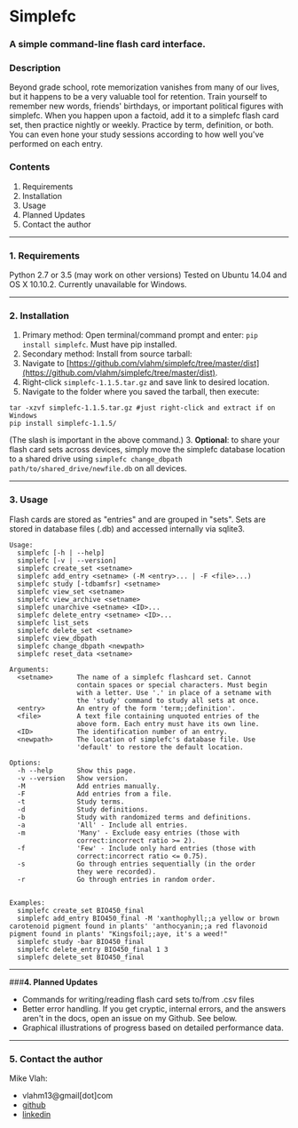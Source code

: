 # **Simplefc**

### A simple command-line flash card interface.
### **Description**

Beyond grade school, rote memorization vanishes from many of our 
lives, but it happens to be a very valuable tool for retention. 
Train yourself to remember new words, friends' birthdays, or 
important political figures with simplefc. When you happen upon a 
factoid, add it to a simplefc flash card set, then practice nightly
or weekly. Practice by term, definition, or both. You can even hone
your study sessions according to how well you've performed on each 
entry.

### **Contents**
1. Requirements
2. Installation
3. Usage
4. Planned Updates
5. Contact the author

---
### **1. Requirements**
Python 2.7 or 3.5 (may work on other versions)
Tested on Ubuntu 14.04 and OS X 10.10.2.
Currently unavailable for Windows.

---
### **2. Installation**
1. Primary method: Open terminal/command prompt and enter: `pip install simplefc`. Must have pip installed.
2. Secondary method: Install from source tarball:
  1. Navigate to [https://github.com/vlahm/simplefc/tree/master/dist](https://github.com/vlahm/simplefc/tree/master/dist).
  2. Right-click `simplefc-1.1.5.tar.gz` and save link to desired location.
  3. Navigate to the folder where you saved the tarball, then execute:
  ```
  tar -xzvf simplefc-1.1.5.tar.gz #just right-click and extract if on Windows
  pip install simplefc-1.1.5/  
  ```
  (The slash is important in the above command.)
3. **Optional**: to share your flash card sets across devices, simply move the simplefc database location to a shared drive using `simplefc change_dbpath path/to/shared_drive/newfile.db` on all devices.
  
---
### **3. Usage**
Flash cards are stored as "entries" and are grouped in "sets".
Sets are stored in database files (.db) and accessed internally via sqlite3.

```
Usage:
  simplefc [-h | --help]
  simplefc [-v | --version]
  simplefc create_set <setname>
  simplefc add_entry <setname> (-M <entry>... | -F <file>...)
  simplefc study [-tdbamfsr] <setname>
  simplefc view_set <setname>
  simplefc view_archive <setname>
  simplefc unarchive <setname> <ID>...
  simplefc delete_entry <setname> <ID>...
  simplefc list_sets
  simplefc delete_set <setname>
  simplefc view_dbpath
  simplefc change_dbpath <newpath>
  simplefc reset_data <setname>

Arguments:
  <setname>      The name of a simplefc flashcard set. Cannot 
                 contain spaces or special characters. Must begin 
                 with a letter. Use '.' in place of a setname with 
                 the 'study' command to study all sets at once.
  <entry>        An entry of the form 'term;;definition'.
  <file>         A text file containing unquoted entries of the 
                 above form. Each entry must have its own line.
  <ID>           The identification number of an entry.
  <newpath>      The location of simplefc's database file. Use 
                 'default' to restore the default location.

Options:
  -h --help      Show this page.
  -v --version   Show version.
  -M             Add entries manually.
  -F             Add entries from a file.
  -t             Study terms.
  -d             Study definitions.
  -b             Study with randomized terms and definitions.
  -a             'All' - Include all entries.
  -m             'Many' - Exclude easy entries (those with 
                 correct:incorrect ratio >= 2). 
  -f             'Few' - Include only hard entries (those with 
                 correct:incorrect ratio <= 0.75).
  -s             Go through entries sequentially (in the order 
                 they were recorded).
  -r             Go through entries in random order.


Examples:
  simplefc create_set BIO450_final
  simplefc add_entry BIO450_final -M 'xanthophyll;;a yellow or brown carotenoid pigment found in plants' 'anthocyanin;;a red flavonoid pigment found in plants' "Kingsfoil;;aye, it's a weed!"
  simplefc study -bar BIO450_final
  simplefc delete_entry BIO450_final 1 3
  simplefc delete_set BIO450_final

```

---
###**4. Planned Updates**
+ Commands for writing/reading flash card sets to/from .csv files
+ Better error handling. If you get cryptic, internal errors, and the answers aren't in the docs, open an issue on my Github. See below.
+ Graphical illustrations of progress based on detailed performance data.

---
### **5. Contact the author**
Mike Vlah: 
+ vlahm13@gmail[dot]com
+ [github](https://github.com/vlahm)
+ [linkedin](https://www.linkedin.com/in/michaelvlah)

